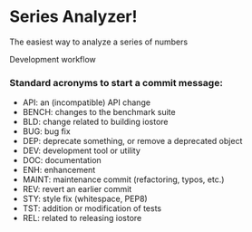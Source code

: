 # Series Analyzer! 
The easiest way to analyze a series of numbers

 Development workflow

### Standard acronyms to start a commit message:
* API: an (incompatible) API change
* BENCH: changes to the benchmark suite
* BLD: change related to building iostore
* BUG: bug fix
* DEP: deprecate something, or remove a deprecated object
* DEV: development tool or utility
* DOC: documentation
* ENH: enhancement
* MAINT: maintenance commit (refactoring, typos, etc.)
* REV: revert an earlier commit
* STY: style fix (whitespace, PEP8)
* TST: addition or modification of tests
* REL: related to releasing iostore


